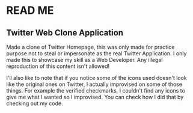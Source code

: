 # READ ME

## Twitter Web Clone Application

Made a clone of Twitter Homepage, this was only made for practice purpose not to steal or impersonate as the real Twitter Application. I only made this to showcase my skill as a Web Developer. Any illegal reproduction of this content isn't allowed!

I'll also like to note that if you notice some of the icons used doesn't look like the original ones on Twitter, I actually improvised on some of those things. For example the verified checkmarks, I couldn't find any icons to give me what I wanted so I improvised. You can check how I did that by checking out my code.
